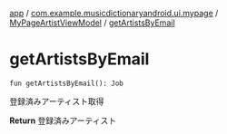 [app](../../index.md) / [com.example.musicdictionaryandroid.ui.mypage](../index.md) / [MyPageArtistViewModel](index.md) / [getArtistsByEmail](./get-artists-by-email.md)

# getArtistsByEmail

`fun getArtistsByEmail(): Job`

登録済みアーティスト取得

**Return**
登録済みアーティスト

